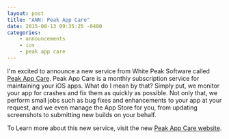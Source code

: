 ```yaml
---
layout: post
title: "ANN: Peak App Care"
date: 2015-08-13 09:35:25 -0400
categories:
    - announcements
    - ios
    - peak app care 
---
```

I'm excited to announce a new service from White Peak Software called [Peak App Care][1]. Peak App Care is a monthly subscription service for maintaining your iOS apps. What do I mean by that? Simply put, we monitor your app for crashes and fix them as quickly as possible. Not only that, we perform small jobs such as bug fixes and enhancements to your app at your request, and we even manage the App Store for you, from updating screenshots to submitting new builds on your behalf.

To Learn more about this new service, visit the new [Peak App Care website][1].

[1]: https://www.peakappcare.com